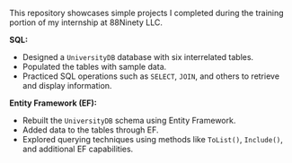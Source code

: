This repository showcases simple projects I completed during the training portion of my internship at 88Ninety LLC.

**SQL:**  
- Designed a `UniversityDB` database with six interrelated tables.
- Populated the tables with sample data.
- Practiced SQL operations such as `SELECT`, `JOIN`, and others to retrieve and display information.

**Entity Framework (EF):**  
- Rebuilt the `UniversityDB` schema using Entity Framework.
- Added data to the tables through EF.
- Explored querying techniques using methods like `ToList()`, `Include()`, and additional EF capabilities.


